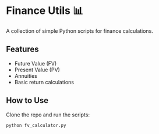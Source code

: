 # Finance Utils 📊

A collection of simple Python scripts for finance calculations.  

## Features
- Future Value (FV)
- Present Value (PV)
- Annuities
- Basic return calculations

## How to Use
Clone the repo and run the scripts:
```bash
python fv_calculator.py
